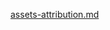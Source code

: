 [assets-attribution.md](https://github.com/PulsarCoin/Pulsar-Coin-Cryptocurrency/files/7960979/assets-attribution.md)
